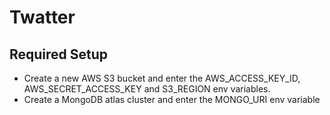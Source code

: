 # Twatter

## Required Setup

* Create a new AWS S3 bucket and enter the AWS_ACCESS_KEY_ID, AWS_SECRET_ACCESS_KEY and S3_REGION env variables.
* Create a MongoDB atlas cluster and enter the MONGO_URI env variable